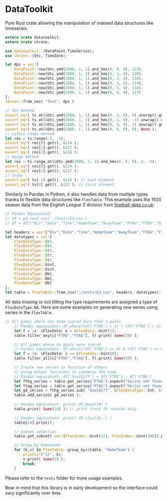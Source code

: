 # DataToolkit

Pure Rust crate allowing the manipulation of indexed data structures like timeseries:

```rust
extern crate datatoolkit;
extern crate chrono;

use datatoolkit::{DataPoint,TimeSeries};
use chrono::{Utc, TimeZone};

let dps = vec![ 
    DataPoint::new(Utc.ymd(2008, 1, 1).and_hms(0, 0, 0), 122),
    DataPoint::new(Utc.ymd(2008, 1, 1).and_hms(0, 1, 0), 120),
    DataPoint::new(Utc.ymd(2008, 1, 1).and_hms(0, 2, 0), 118),
    DataPoint::new(Utc.ymd(2008, 1, 1).and_hms(0, 3, 0), 114),
    DataPoint::new(Utc.ymd(2008, 1, 1).and_hms(0, 5, 0), 116),
    DataPoint::new(Utc.ymd(2008, 1, 1).and_hms(0, 4, 0), 117)
];
Series::from_vec( "Test", dps )

// Get method
assert_eq!( ts.at(&Utc.ymd(2008, 1, 1).and_hms(0, 2, 0), 0).unwrap().get(), &118 );
assert_eq!( ts.at(&Utc.ymd(2008, 1, 1).and_hms(0, 2, 0), -1).unwrap().get(), &120 );
assert_eq!( ts.at(&Utc.ymd(2008, 1, 1).and_hms(0, 3, 0), 1).unwrap().get(), &117 );
assert_eq!( ts.at(&Utc.ymd(2008, 1, 1).and_hms(0, 6, 0), 0), None );
// Latest range method
let res = ts.range(-3, -1);
assert_eq!( res[0].get(), &114 );
assert_eq!( res[1].get(), &117 );
assert_eq!( res[2].get(), &116 );
// Range method
let res = ts.range_at(&Utc.ymd(2008, 1, 1).and_hms(0, 5, 0), 2, -2);
assert_eq!( res[0].get(), &114 );
assert_eq!( res[1].get(), &117 );
// Index 
assert_eq!( ts[-1].get(), &116 ); // Last element
assert_eq!( ts[0].get(), &122 ); // First element
```

Similarly to Pandas in Python, it also handles data from multiple types thanks to flexible data structures like `FlexTable`. This example uses the 1920 season data from the *English League 2* division from [football-data.co.uk](https://football-data.co.uk):

```rust
// Pandas Equivalent:
// df = pd.read_csv('./tests/E3.csv')
// df = df[["Div","Date","Time","HomeTeam","AwayTeam","FTHG","FTAG","B365H","B365D","B365A"]]

let headers = vec!["Div","Date","Time","HomeTeam","AwayTeam","FTHG","FTAG","B365H","B365D","B365A"];
let datatypes = vec![
    FlexDataType::Str,
    FlexDataType::Str,
    FlexDataType::Str,
    FlexDataType::Str,
    FlexDataType::Str,
    FlexDataType::Uint,
    FlexDataType::Uint,
    FlexDataType::Dbl,
    FlexDataType::Dbl,
    FlexDataType::Dbl
];
let table = FlexTable::from_csv("./tests/E3.csv", headers, datatypes);
```

All data missing or not fitting the type requirements are assigned a type of `FlexDataType:NA`.
Here are some examples on generating new series using series in the `FlexTable`.

```rust
// All games where one team scored more than 3 goals
    // Pandas equivalent: df.where((df['FTHG'] > 3) | (df['FTAG'] > 3))
    let f = |x: &FlexData| x > &FlexData::Uint(3);
    table.filter_any(&["FTHG","FTAG"], f).print( Some(20) );

    // All games where no goals were scored
    // Pandas equivalent: df.where((df['FTHG'] == 0) & (df['FTAG'] == 0))
    let f = |x: &FlexData| x == &FlexData::Uint(0);
    table.filter_all(&["FTHG","FTAG"], f).print( Some(20) );

    // Create new series as function of others
    // using helper functions to condense the code
    // Pandas equivalent: df['GoalDiff'] = df['FTHG'] - df['FTAG']
    let fthg_series = table.get_series("FTHG").expect("Series not found");
    let ftag_series = table.get_series("FTAG").expect("Series not found");
    let gd_series = fthg_series.sub( "GoalDiff", &FlexDataType::Int, &ftag_series );
    table.add_series( gd_series );
    
    // Pandas equivalent: print( df.head(10) )
    table.print( Some(10) ); // print first 10 records only

    // Pandas equivalent: print( df.iloc[24,:] )
    table[24].print();

    // Subset selection
    table.get_subset( vec![FlexIndex::Uint(12), FlexIndex::Uint(30)]).print( None );

    // Group by Hometeams
    for (k,v) in FlexTable::group_by(&table, "HomeTeam") {
        println!("{}", k);
        v.print( Some(5) );
        break;
    }
```

Please refer to the `tests` folder for more usage examples.

Bear in mind that this library is in early development so the interface could vary significantly over time.
